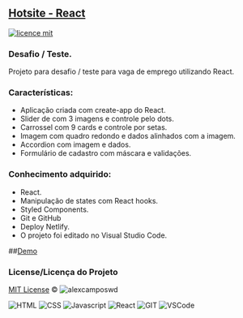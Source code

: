 ## <a href="#">Hotsite - React</a>
[![licence mit](https://img.shields.io/badge/licence-MIT-blue.svg)](https://github.com/alexcamposwd/hotsite-dot-react/blob/main/LICENSE) 

### Desafio / Teste.

Projeto para desafio / teste para vaga de emprego utilizando React.

### Características:

- Aplicação criada com create-app do React.
- Slider de com 3 imagens e controle pelo dots.
- Carrossel com 9 cards e controle por setas.
- Imagem com quadro redondo e dados alinhados com a imagem.
- Accordion com imagem e dados.
- Formulário de cadastro com máscara e validações.


### Conhecimento adquirido:

- React.
- Manipulação de states com React hooks.
- Styled Components.
- Git e GitHub
- Deploy Netlify.
- O projeto foi editado no Visual Studio Code.

##[Demo](https://hotsite-react.netlify.app/)

### License/Licença do Projeto
[MIT License](./LICENSE) © ![alexcamposwd](https://img.shields.io/badge/-alexcamposwd-blue?&style=flat)


![HTML]( https://img.shields.io/badge/HTML5-E34F26?style=for-the-badge&logo=html5&logoColor=white )
![CSS](https://img.shields.io/badge/CSS3-1572B6?style=for-the-badge&logo=css3&logoColor=white )
![Javascript]( https://img.shields.io/badge/JavaScript-F7DF1E?style=for-the-badge&logo=javascript&logoColor=black) 
![React]( https://img.shields.io/badge/React-20232A?style=for-the-badge&logo=react&logoColor=61DAFB) 
![GIT]( https://img.shields.io/badge/Git-F05032?style=for-the-badge&logo=git&logoColor=white) 
![VSCode]( https://img.shields.io/badge/Visual_Studio_Code-0078D4?style=for-the-badge&logo=visual%20studio%20code&logoColor=white) 
